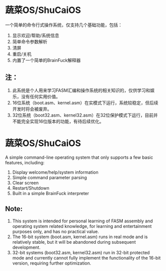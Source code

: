 # 蔬菜OS/ShuCaiOS
一个简单的命令行式操作系统，仅支持几个基础功能，包括：
1. 显示欢迎/帮助/系统信息
2. 简单命令参数解析
3. 清屏
4. 重启/关机
5. 内置了一个简单的BrainFuck解释器  
## 注：
1. 此系统是个人用来学习FASM汇编和操作系统的相关知识的，仅供学习和娱乐，没有任何实用价值。
2. 16位系统（boot.asm、kernel.asm）在实模式下运行，系统较稳定，但后续开发时将会被废弃。
3. 32位系统（boot32.asm、kernel32.asm）在32位保护模式下运行，目前并不能完全实现16位版本的功能，有待后续优化。

# 蔬菜OS/ShuCaiOS
A simple command-line operating system that only supports a few basic features, including:
1. Display welcome/help/system information
2. Simple command parameter parsing
3. Clear screen
4. Restart/Shutdown
5. Built in a simple BrainFuck interpreter  
## Note:
1. This system is intended for personal learning of FASM assembly and operating system related knowledge, for learning and entertainment purposes only, and has no practical value.
2. The 16-bit system (boot.asm, kernel.asm) runs in real mode and is relatively stable, but it will be abandoned during subsequent development.
3. 32-bit systems (boot32.asm, kernel32.asm) run in 32-bit protected mode and currently cannot fully implement the functionality of the 16-bit version, requiring further optimization.
